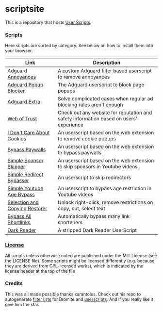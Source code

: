 # scriptsite
This is a repository that hosts [User Scripts](https://github.com/bromite/bromite/wiki/UserScripts).

### Scripts
Here scripts are sorted by category. See below on how to install them into your browser.

| Link | Description  |
| ------ | ------|
| [Adguard Annoyances](https://github.com/bitsper2nd/scriptsite/releases/latest/download/annoyances.user.js) | A custom Adguard filter based userscript to remove annoyances |
| [Adguard Popup Blocker](https://userscripts.adtidy.org/release/popup-blocker/2.5/popupblocker.user.js) | The Adguard userscript to block page popups |
| [Adguard Extra](https://userscripts.adtidy.org/release/adguard-extra/1.0/adguard-extra.user.js) | Solve complicated cases when regular ad blocking rules aren't enough |
| [Web of Trust](https://userscripts.adtidy.org/release/adguard-wot/1.0/wot.user.js) | Check out any website for reputation and safety information based on users' experience |
| [I Don't Care About Cookies](https://github.com/xarantolus/bromite-userscripts/releases/latest/download/idcac.user.js) | An userscript based on the web extension to remove cookie popups |
| [Bypass Paywalls](https://gitflic.ru/project/magnolia1234/bypass-paywalls-clean-filters/blob/raw?file=userscript/bpc.en.user.js) | An userscript based on the web extension to bypass paywalls |
| [Simple Sponsor Skipper](https://codeberg.org/mthsk/userscripts/raw/branch/master/simple-sponsor-skipper/simple-sponsor-skipper.user.js) | An userscript based on the web extension to skip sponsors in Youtube videos |
| [Simple Redirect Bypasser](https://codeberg.org/mthsk/userscripts/src/branch/master/simple-redirect-bypasser/simple-redirect-bypasser.user.js) | An userscript to skip redirectors |
| [Simple Youtube Age Bypass](https://update.greasyfork.org/scripts/423851/Simple%20YouTube%20Age%20Restriction%20Bypass.user.js) | An userscript to bypass age restriction in Youtube videos |
| [Selection and Copying Restorer](https://greasyfork.org/scripts/427575/Selection%20and%20Copying%20Restorer%20%28Universal%29.user.js) | Unlock right-click, remove restrictions on copy, cut, select text |
| [Bypass All Shortlinks](https://codeberg.org/Amm0ni4/bypass-all-shortlinks-debloated/raw/branch/main/Bypass_All_Shortlinks.user.js) | Automatically bypass many link shorteners |
| [Dark Reader](https://gist.github.com/ChandanShakya/864e270815c351a4adc9efc424d87288/raw/ecacd1549a1662e49269023b8508f989c0c010be/Dark.user.js) | A stripped Dark Reader UserScript |

### [License](LICENSE)
All scripts unless otherwise noted are published under the MIT License (see the LICENSE file). Some scripts might be licensed differently (e.g. because they are derived from GPL-licensed works), which is indicated by the license header at the top of the file

### Credits
This was all made possible thanks xarantolus. Check out his repo to autogenerate [filter lists](https://github.com/xarantolus/filtrite) for Bromite and [userscripts](https://github.com/xarantolus/bromite-userscripts/). And if you really like it give him the star.
